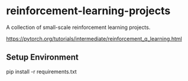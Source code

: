 # reinforcement-learning-projects
A collection of small-scale reinforcement learning projects.

https://pytorch.org/tutorials/intermediate/reinforcement_q_learning.html

## Setup Environment

pip install -r requirements.txt
